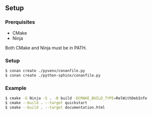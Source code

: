 ## Setup

### Prerquisites

* CMake
* Ninja

Both CMake and Ninja must be in PATH.

### Setup

```sh
$ conan create ./pyvenv/conanfile.py 
$ conan create ./python-sphinx/conanfile.py 
```

### Example

```sh
$ cmake -G Ninja -S . -B build -DCMAKE_BUILD_TYPE=RelWithDebInfo
$ cmake --build . --target quickstart
$ cmake --build . --target documentation.html
```


